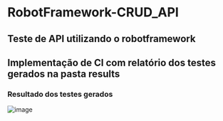 # RobotFramework-CRUD_API
## Teste de API utilizando o robotframework
## Implementação de CI com relatório dos testes gerados na pasta results
### Resultado dos testes gerados
![image](https://github.com/user-attachments/assets/f31ccad0-29f9-4e1a-8954-791543831656)

